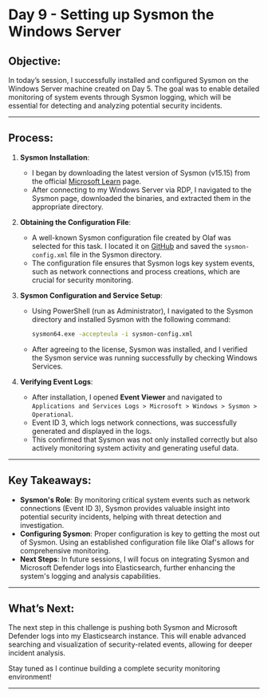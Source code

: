 # Day 9 - Setting up Sysmon the Windows Server

## Objective:
In today’s session, I successfully installed and configured Sysmon on the Windows Server machine created on Day 5. The goal was to enable detailed monitoring of system events through Sysmon logging, which will be essential for detecting and analyzing potential security incidents.

---

## Process:

1. **Sysmon Installation**:
   - I began by downloading the latest version of Sysmon (v15.15) from the official [Microsoft Learn](https://learn.microsoft.com/en-us/sysinternals/downloads/sysmon) page.
   - After connecting to my Windows Server via RDP, I navigated to the Sysmon page, downloaded the binaries, and extracted them in the appropriate directory.

2. **Obtaining the Configuration File**:
   - A well-known Sysmon configuration file created by Olaf was selected for this task. I located it on [GitHub](https://github.com/olafhartong/sysmon-modular) and saved the `sysmon-config.xml` file in the Sysmon directory.
   - The configuration file ensures that Sysmon logs key system events, such as network connections and process creations, which are crucial for security monitoring.

3. **Sysmon Configuration and Service Setup**:
   - Using PowerShell (run as Administrator), I navigated to the Sysmon directory and installed Sysmon with the following command:
     ```bash
     sysmon64.exe -accepteula -i sysmon-config.xml
     ```
   - After agreeing to the license, Sysmon was installed, and I verified the Sysmon service was running successfully by checking Windows Services.

4. **Verifying Event Logs**:
   - After installation, I opened **Event Viewer** and navigated to `Applications and Services Logs > Microsoft > Windows > Sysmon > Operational`.
   - Event ID 3, which logs network connections, was successfully generated and displayed in the logs.
   - This confirmed that Sysmon was not only installed correctly but also actively monitoring system activity and generating useful data.

---

## Key Takeaways:

- **Sysmon's Role**: By monitoring critical system events such as network connections (Event ID 3), Sysmon provides valuable insight into potential security incidents, helping with threat detection and investigation.
- **Configuring Sysmon**: Proper configuration is key to getting the most out of Sysmon. Using an established configuration file like Olaf's allows for comprehensive monitoring.
- **Next Steps**: In future sessions, I will focus on integrating Sysmon and Microsoft Defender logs into Elasticsearch, further enhancing the system's logging and analysis capabilities.

---

## What’s Next:
The next step in this challenge is pushing both Sysmon and Microsoft Defender logs into my Elasticsearch instance. This will enable advanced searching and visualization of security-related events, allowing for deeper incident analysis.

Stay tuned as I continue building a complete security monitoring environment!

---
